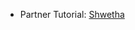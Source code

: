 * Partner Tutorial: [Shwetha](https://shwethakunjur.github.io/comp423-course-notes/tutorials/rust-setup/)